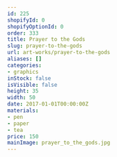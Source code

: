 ```yaml
---
id: 225
shopifyId: 0
shopifyOptionId: 0
order: 333
title: Prayer to the Gods
slug: prayer-to-the-gods
url: art-works/prayer-to-the-gods
aliases: []
categories:
- graphics
inStock: false
isVisible: false
height: 35
width: 50
date: 2017-01-01T00:00:00Z
materials:
- pen
- paper
- tea
price: 150
mainImage: prayer_to_the_gods.jpg
---
```

